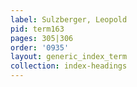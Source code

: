 ```yaml
---
label: Sulzberger, Leopold
pid: term163
pages: 305|306
order: '0935'
layout: generic_index_term
collection: index-headings
---
```

